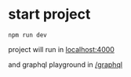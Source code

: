 # start project

```
npm run dev
```

project will run in [localhost:4000](http://localhost:4000)

and graphql playground in [/graphql](http://localhost:4000/graphql)

